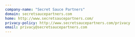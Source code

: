 ```yaml
---
company-name: "Secret Sauce Partners"
domain: secretsaucepartners.com
home: http://www.secretsaucepartners.com/
privacy-policy: http://www.secretsaucepartners.com/privacy
email: privacy@secretsaucepartners.com
---
```




